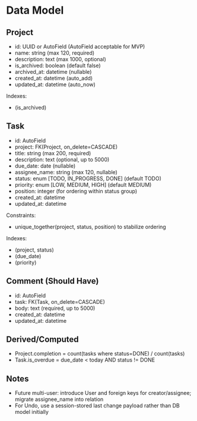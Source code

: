 # Data Model

## Project
- id: UUID or AutoField (AutoField acceptable for MVP)
- name: string (max 120, required)
- description: text (max 1000, optional)
- is_archived: boolean (default false)
- archived_at: datetime (nullable)
- created_at: datetime (auto_add)
- updated_at: datetime (auto_now)

Indexes:
- (is_archived)

## Task
- id: AutoField
- project: FK(Project, on_delete=CASCADE)
- title: string (max 200, required)
- description: text (optional, up to 5000)
- due_date: date (nullable)
- assignee_name: string (max 120, nullable)
- status: enum [TODO, IN_PROGRESS, DONE] (default TODO)
- priority: enum [LOW, MEDIUM, HIGH] (default MEDIUM)
- position: integer (for ordering within status group)
- created_at: datetime
- updated_at: datetime

Constraints:
- unique_together(project, status, position) to stabilize ordering

Indexes:
- (project, status)
- (due_date)
- (priority)

## Comment (Should Have)
- id: AutoField
- task: FK(Task, on_delete=CASCADE)
- body: text (required, up to 5000)
- created_at: datetime
- updated_at: datetime

## Derived/Computed
- Project.completion = count(tasks where status=DONE) / count(tasks)
- Task.is_overdue = due_date < today AND status != DONE

## Notes
- Future multi-user: introduce User and foreign keys for creator/assignee; migrate assignee_name into relation
- For Undo, use a session-stored last change payload rather than DB model initially
